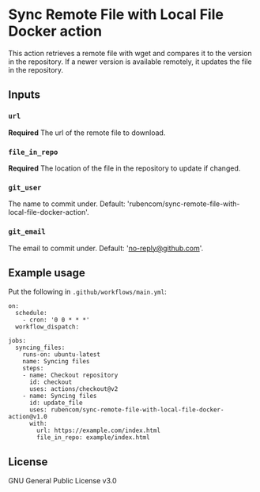 # Sync Remote File with Local File Docker action

This action retrieves a remote file with wget and compares it to the version in the repository. If a newer version is available remotely, it updates the file in the repository.

## Inputs

### `url`

**Required** The url of the remote file to download.

### `file_in_repo`

**Required** The location of the file in the repository to update if changed.

### `git_user`

The name to commit under. Default: 'rubencom/sync-remote-file-with-local-file-docker-action'.

### `git_email`

The email to commit under. Default: 'no-reply@github.com'.

## Example usage

Put the following in `.github/workflows/main.yml`:
```
on:
  schedule:
    - cron: '0 0 * * *'
  workflow_dispatch:

jobs:
  syncing_files:
    runs-on: ubuntu-latest
    name: Syncing files
    steps:
    - name: Checkout repository
      id: checkout
      uses: actions/checkout@v2
    - name: Syncing files
      id: update_file
      uses: rubencom/sync-remote-file-with-local-file-docker-action@v1.0
      with:
        url: https://example.com/index.html
        file_in_repo: example/index.html

```

## License
GNU General Public License v3.0
